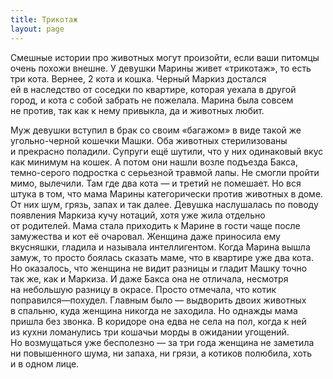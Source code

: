 ```yaml
---
title: Трикотаж
layout: page
---
```


Смешные истории про животных могут произойти, если ваши питомцы очень похожи внешне. У&nbsp;девушки Марины живет &laquo;трикотаж&raquo;, то&nbsp;есть три кота. Вернее, 2&nbsp;кота и&nbsp;кошка. Черный Маркиз достался ей&nbsp;в&nbsp;наследство от&nbsp;соседки по&nbsp;квартире, которая уехала в&nbsp;другой город, и&nbsp;кота с&nbsp;собой забрать не&nbsp;пожелала. Марина была совсем не&nbsp;против, так как к&nbsp;нему привыкла, да&nbsp;и&nbsp;животных любит.

<!--more-->

Муж девушки вступил в&nbsp;брак со&nbsp;своим &laquo;багажом&raquo; в&nbsp;виде такой&nbsp;же угольно-черной кошечки Машки. Оба животных стерилизованы и&nbsp;прекрасно поладили. Супруги ещё шутили, что у&nbsp;них одинаковый вкус как минимум на&nbsp;кошек. А&nbsp;потом они нашли возле подъезда Бакса, темно-серого подростка с&nbsp;серьезной травмой лапы. Не&nbsp;смогли пройти мимо, вылечили. Там где два кота&nbsp;&mdash; и&nbsp;третий не&nbsp;помешает. Но&nbsp;вся штука в&nbsp;том, что мама Марины категорически против животных в&nbsp;доме. От&nbsp;них шум, грязь, запах и&nbsp;так далее. Девушка наслушалась по&nbsp;поводу появления Маркиза кучу нотаций, хотя уже жила отдельно от&nbsp;родителей. Мама стала приходить к&nbsp;Марине в&nbsp;гости чаще после замужества и&nbsp;кот её&nbsp;очаровал. Женщина даже приносила ему вкусняшки, гладила и&nbsp;называла интеллигентом. Когда Марина вышла замуж, то&nbsp;просто боялась сказать маме, что в&nbsp;квартире уже два кота. Но&nbsp;оказалось, что женщина не&nbsp;видит разницы и&nbsp;гладит Машку точно так&nbsp;же, как и&nbsp;Маркиза. И&nbsp;даже Бакса она не&nbsp;отличала, несмотря на&nbsp;небольшую разницу в&nbsp;окрасе. Просто отмечала, что котик поправился&mdash;похудел. Главным было&nbsp;&mdash; выдворить двоих животных в&nbsp;спальню, куда женщина никогда не&nbsp;заходила. Но&nbsp;однажды мама пришла без звонка. В&nbsp;коридоре она едва не&nbsp;села на&nbsp;пол, когда к&nbsp;ней из&nbsp;кухни ломанулись три кошачьи морды в&nbsp;ожидании угощений. Но&nbsp;возмущаться уже бесполезно&nbsp;&mdash; за&nbsp;три года женщина не&nbsp;заметила ни&nbsp;повышенного шума, ни&nbsp;запаха, ни&nbsp;грязи, а&nbsp;котиков полюбила, хоть и&nbsp;в&nbsp;одном лице.
